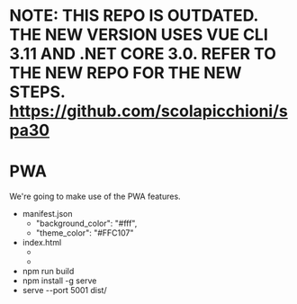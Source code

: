 # NOTE: THIS REPO IS OUTDATED. THE NEW VERSION USES VUE CLI 3.11 AND .NET CORE 3.0. REFER TO THE NEW REPO FOR THE NEW STEPS. https://github.com/scolapicchioni/spa30

# PWA

We're going to make use of the PWA features.

- manifest.json
  - "background_color": "#fff",
  - "theme_color": "#FFC107"
- index.html
  - <meta name="theme-color" content="#FFC107">
  - <meta name="msapplication-TileColor" content="#FFC107">
- npm run build
- npm install -g serve
- serve --port 5001 dist/ 
